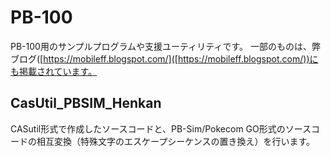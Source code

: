 # PB-100

PB-100用のサンプルプログラムや支援ユーティリティです。
一部のものは、弊ブログ([https://mobileff.blogspot.com/]([https://mobileff.blogspot.com/))にも掲載されています。

## CasUtil_PBSIM_Henkan

CASutil形式で作成したソースコードと、PB-Sim/Pokecom GO形式のソースコードの相互変換（特殊文字のエスケープシーケンスの置き換え）を行います。
